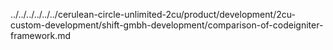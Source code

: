 ../../../../../../cerulean-circle-unlimited-2cu/product/development/2cu-custom-development/shift-gmbh-development/comparison-of-codeigniter-framework.md